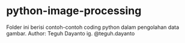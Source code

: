 # python-image-processing

Folder ini berisi contoh-contoh coding python dalam pengolahan data gambar.
Author: Teguh Dayanto
        ig. @teguh.dayanto
